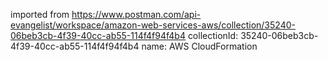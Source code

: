 imported from https://www.postman.com/api-evangelist/workspace/amazon-web-services-aws/collection/35240-06beb3cb-4f39-40cc-ab55-114f4f94f4b4
collectionId: 35240-06beb3cb-4f39-40cc-ab55-114f4f94f4b4
name: AWS CloudFormation
